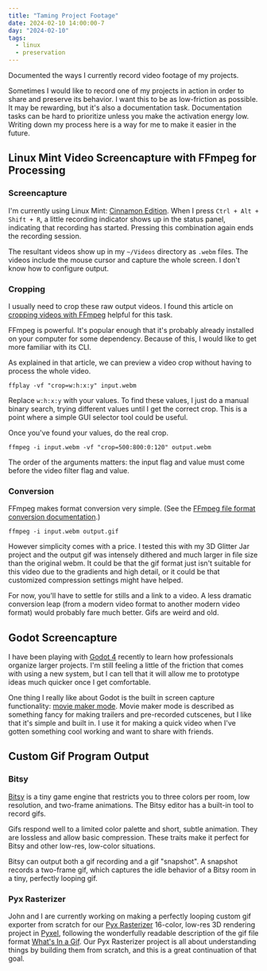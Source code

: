 ```yaml
---
title: "Taming Project Footage"
date: 2024-02-10 14:00:00-7
day: "2024-02-10"
tags:
  - linux
  - preservation
---
```


Documented the ways I currently record video footage of my projects.

<!-- excerpt -->

Sometimes I would like to record one of my projects in action in order to share and preserve its behavior. I want this to be as low-friction as possible. It may be rewarding, but it's also a documentation task. Documentation tasks can be hard to prioritize unless you make the activation energy low. Writing down my process here is a way for me to make it easier in the future.

## Linux Mint Video Screencapture with FFmpeg for Processing

### Screencapture

I'm currently using Linux Mint: [Cinnamon Edition](https://linuxmint-installation-guide.readthedocs.io/en/latest/choose.html). When I press `Ctrl + Alt + Shift + R`, a little recording indicator shows up in the status panel, indicating that recording has started. Pressing this combination again ends the recording session.

The resultant videos show up in my `~/Videos` directory as `.webm` files. The videos include the mouse cursor and capture the whole screen. I don't know how to configure output.

### Cropping

I usually need to crop these raw output videos. I found this article on [cropping videos with FFmpeg](https://www.linuxuprising.com/2020/01/ffmpeg-how-to-crop-videos-with-examples.html) helpful for this task.

FFmpeg is powerful. It's popular enough that it's probably already installed on your computer for some dependency. Because of this, I would like to get more familiar with its CLI.

As explained in that article, we can preview a video crop without having to process the whole video.

```
ffplay -vf "crop=w:h:x:y" input.webm
```

Replace `w:h:x:y` with your values. To find these values, I just do a manual binary search, trying different values until I get the correct crop. This is a point where a simple GUI selector tool could be useful.

Once you've found your values, do the real crop.

```
ffmpeg -i input.webm -vf "crop=500:800:0:120" output.webm
```

The order of the arguments matters: the input flag and value must come before the video filter flag and value.

### Conversion

FFmpeg makes format conversion very simple. (See the [FFmpeg file format conversion documentation](https://ffmpeg-api.com/learn/ffmpeg/guide/format-conversion).)

```
ffmpeg -i input.webm output.gif
```

However simplicity comes with a price. I tested this with my 3D Glitter Jar project and the output gif was intensely dithered and much larger in file size than the original webm. It could be that the gif format just isn't suitable for this video due to the gradients and high detail, or it could be that customized compression settings might have helped.

For now, you'll have to settle for stills and a link to a video. A less dramatic conversion leap (from a modern video format to another modern video format) would probably fare much better. Gifs are weird and old.

## Godot Screencapture

I have been playing with [Godot 4](https://godotengine.org/) recently to learn how professionals organize larger projects. I'm still feeling a little of the friction that comes with using a new system, but I can tell that it will allow me to prototype ideas much quicker once I get comfortable.

One thing I really like about Godot is the built in screen capture functionality: [movie maker mode](https://godotengine.org/article/movie-maker-mode-arrives-in-godot-4/). Movie maker mode is described as something fancy for making trailers and pre-recorded cutscenes, but I like that it's simple and built in. I use it for making a quick video when I've gotten something cool working and want to share with friends.

## Custom Gif Program Output

### Bitsy

[Bitsy](http://bitsy.org/) is a tiny game engine that restricts you to three colors per room, low resolution, and two-frame animations. The Bitsy editor has a built-in tool to record gifs.

Gifs respond well to a limited color palette and short, subtle animation. They are lossless and allow basic compression. These traits make it perfect for Bitsy and other low-res, low-color situations.

Bitsy can output both a gif recording and a gif "snapshot". A snapshot records a two-frame gif, which captures the idle behavior of a Bitsy room in a tiny, perfectly looping gif.

### Pyx Rasterizer

John and I are currently working on making a perfectly looping custom gif exporter from scratch for our [Pyx Rasterizer](projects/pyx-rasterizer/) 16-color, low-res 3D rendering project in [Pyxel](https://github.com/kitao/pyxel), following the wonderfully readable description of the gif file format [What's In a Gif](https://giflib.sourceforge.net/whatsinagif/index.html). Our Pyx Rasterizer project is all about understanding things by building them from scratch, and this is a great continuation of that goal.
